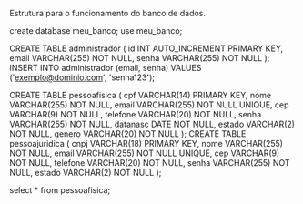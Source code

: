 Estrutura para o funcionamento do banco de dados.


create database meu_banco;
use meu_banco;

CREATE TABLE administrador (
    id INT AUTO_INCREMENT PRIMARY KEY,
    email VARCHAR(255) NOT NULL,
    senha VARCHAR(255) NOT NULL
);
INSERT INTO administrador (email, senha) VALUES ('exemplo@dominio.com', 'senha123');

CREATE TABLE pessoafisica (
    cpf VARCHAR(14) PRIMARY KEY,
    nome VARCHAR(255) NOT NULL,
    email VARCHAR(255) NOT NULL UNIQUE,
    cep VARCHAR(9) NOT NULL,
    telefone VARCHAR(20) NOT NULL,
    senha VARCHAR(255) NOT NULL,
    datanasc DATE NOT NULL,
    estado VARCHAR(2) NOT NULL,
    genero VARCHAR(20) NOT NULL
);
CREATE TABLE pessoajuridica (
    cnpj VARCHAR(18) PRIMARY KEY,
    nome VARCHAR(255) NOT NULL,
    email VARCHAR(255) NOT NULL UNIQUE,
    cep VARCHAR(9) NOT NULL,
    telefone VARCHAR(20) NOT NULL,
    senha VARCHAR(255) NOT NULL,
    estado VARCHAR(2) NOT NULL
);

select * from pessoafisica;
